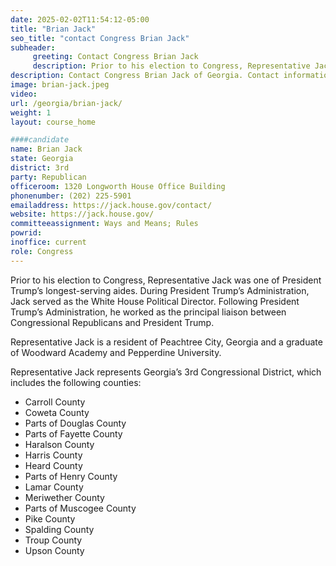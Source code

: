```yaml
---
date: 2025-02-02T11:54:12-05:00
title: "Brian Jack"
seo_title: "contact Congress Brian Jack"
subheader:
     greeting: Contact Congress Brian Jack
     description: Prior to his election to Congress, Representative Jack was one of President Trump’s longest-serving aides. Jack represents Georgia’s 3rd Congressional District.
description: Contact Congress Brian Jack of Georgia. Contact information for Brian Jack includes email address, phone number, and mailing address.
image: brian-jack.jpeg
video:
url: /georgia/brian-jack/
weight: 1
layout: course_home

####candidate
name: Brian Jack
state: Georgia
district: 3rd
party: Republican
officeroom: 1320 Longworth House Office Building
phonenumber: (202) 225-5901
emailaddress: https://jack.house.gov/contact/
website: https://jack.house.gov/
committeeassignment: Ways and Means; Rules
powrid: 
inoffice: current
role: Congress
---
```

Prior to his election to Congress, Representative Jack was one of President Trump’s longest-serving aides.  During President Trump’s Administration, Jack served as the White House Political Director.  Following President Trump’s Administration, he worked as the principal liaison between Congressional Republicans and President Trump.

Representative Jack is a resident of Peachtree City, Georgia and a graduate of Woodward Academy and Pepperdine University.

Representative Jack represents Georgia’s 3rd Congressional District, which includes the following counties:

- Carroll County
- Coweta County
- Parts of Douglas County
- Parts of Fayette County
- Haralson County
- Harris County
- Heard County
- Parts of Henry County
- Lamar County
- Meriwether County
- Parts of Muscogee County
- Pike County
- Spalding County
- Troup County
- Upson County
